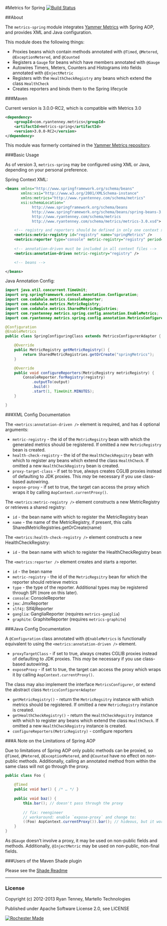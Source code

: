 #Metrics for Spring [![Build Status](https://secure.travis-ci.org/ryantenney/metrics-spring.png)](http://travis-ci.org/ryantenney/metrics-spring)

##About

The `metrics-spring` module integrates [Yammer Metrics](http://metrics.codahale.com/) with Spring AOP, and provides XML and Java configuration.

This module does the following things:

* Proxies beans which contain methods annotated with `@Timed`, `@Metered`, `@ExceptionMetered`, and `@Counted`
* Registers a `Gauge` for beans which have members annotated with `@Gauge`
* Autowires Timers, Meters, Counters and Histograms into fields annotated with `@InjectMetric`
* Registers with the `HealthCheckRegistry` any beans which extend the class `HealthCheck`
* Creates reporters and binds them to the Spring lifecycle

###Maven

Current version is 3.0.0-RC2, which is compatible with Metrics 3.0

```xml
<dependency>
	<groupId>com.ryantenney.metrics</groupId>
	<artifactId>metrics-spring</artifactId>
	<version>3.0.0-RC2</version>
</dependency>
```

This module was formerly contained in the [Yammer Metrics repository](https://github.com/codahale/metrics).

###Basic Usage

As of version 3, `metrics-spring` may be configured using XML or Java, depending on your personal preference.

Spring Context XML:

```xml
<beans xmlns="http://www.springframework.org/schema/beans"
	   xmlns:xsi="http://www.w3.org/2001/XMLSchema-instance"
	   xmlns:metrics="http://www.ryantenney.com/schema/metrics"
	   xsi:schemaLocation="
			http://www.springframework.org/schema/beans
			http://www.springframework.org/schema/beans/spring-beans-3.2.xsd
			http://www.ryantenney.com/schema/metrics
			http://www.ryantenney.com/schema/metrics/metrics-3.0.xsd">

	<!-- registry and reporters should be defined in only one context xml file -->
	<metrics:metric-registry id="registry" name="springMetrics" />
	<metrics:reporter type="console" metric-registry="registry" period="1m" />
	
	<!-- annotation-driven must be included in all context files -->
	<metrics:annotation-driven metric-registry="registry" />

	<!-- beans -->

</beans>
```

Java Annotation Config:

```java
import java.util.concurrent.TimeUnit;
import org.springframework.context.annotation.Configuration;
import com.codahale.metrics.ConsoleReporter;
import com.codahale.metrics.MetricRegistry;
import com.codahale.metrics.SharedMetricRegistries;
import com.ryantenney.metrics.spring.config.annotation.EnableMetrics;
import com.ryantenney.metrics.spring.config.annotation.MetricsConfigurerAdapter;

@Configuration
@EnableMetrics
public class SpringConfiguringClass extends MetricsConfigurerAdapter {

	@Override
	public MetricRegistry getMetricRegistry() {
		return SharedMetricRegistries.getOrCreate("springMetrics");
	}

	@Override
	public void configureReporters(MetricRegistry metricRegistry) {
		ConsoleReporter.forRegistry(registry)
			.outputTo(output)
			.build()
			.start(1, TimeUnit.MINUTES);
	}

}
```

###XML Config Documentation

The `<metrics:annotation-driven />` element is required, and has 4 optional arguments:

* `metric-registry` - the id of the `MetricRegsitry` bean with which the generated metrics should be registered. If omitted a new `MetricRegistry` bean is created.
* `health-check-registry` - the id of the `HealthCheckRegsitry` bean with which to register any beans which extend the class `HealthCheck`. If omitted a new `HealthCheckRegistry` bean is created.
* `proxy-target-class` - if set to true, always creates CGLIB proxies instead of defaulting to JDK proxies. This *may* be necessary if you use class-based autowiring.
* `expose-proxy` - if set to true, the target can access the proxy which wraps it by calling `AopContext.currentProxy()`.

The `<metrics:metric-registry />` element constructs a new MetricRegistry or retrieves a shared registry:

* `id` - the bean name with which to register the MetricRegistry bean
* `name` - the name of the MetricRegistry, if present, this calls SharedMetricRegistries.getOrCreate(name)

The `<metrics:health-check-registry />` element constructs a new HealthCheckRegistry:

* `id` - the bean name with which to register the HealthCheckRegistry bean

The `<metrics:reporter />` element creates and starts a reporter.

* `id` - the bean name
* `metric-registry` - the id of the `MetricRegsitry` bean for which the reporter should retrieve metrics
* `type` - the type of the reporter. Additional types may be registered through SPI (more on this later).
 * `console`: ConsoleReporter
 * `jmx`: JmxReporter
 * `slf4j`: Slf4jReporter
 * `ganglia`: GangliaReporter (requires `metrics-ganglia`)
 * `graphite`: GraphiteReporter (requires `metrics-graphite`)

###Java Config Documentation

A `@Configuration` class annotated with `@EnableMetrics` is functionally equivalent to using the `<metrics:annotation-driven />` element.

* `proxyTargetClass` - if set to true, always creates CGLIB proxies instead of defaulting to JDK proxies. This *may* be necessary if you use class-based autowiring.
* `exposeProxy` - if set to true, the target can access the proxy which wraps it by calling `AopContext.currentProxy()`.

The class may also implement the interface `MetricsConfigurer`, or extend the abstract class `MetricsConfigurerAdapter`

* `getMetricRegistry()` - return the `MetricRegsitry` instance with which metrics should be registered. If omitted a new `MetricRegistry` instance is created.
* `getHealthCheckRegistry()` - return the `HealthCheckRegsitry` instance with which to register any beans which extend the class `HealthCheck`. If omitted a new `HealthCheckRegistry` instance is created.
* `configureReporters(MetricRegistry)` - configure reporters

###A Note on the Limitations of Spring AOP

Due to limitations of Spring AOP only public methods can be proxied, so `@Timed`, `@Metered`, `@ExceptionMetered`, and `@Counted` have no effect on non-public methods. Additionally, calling an annotated method from within the same class will not go through the proxy.

```java
public class Foo {
	
	@Timed
	public void bar() { /* … */ }
	
	public void baz() {
		this.bar(); // doesn't pass through the proxy
		
		// fix: reengineer
		// workaround: enable `expose-proxy` and change to:
		((Foo) AopContext.currentProxy()).bar(); // hideous, but it works
	}
}
```

As `@Gauge` doesn’t involve a proxy, it may be used on non-public fields and methods.
Additionally, `@InjectMetric` may be used on non-public, non-final fields.

###Users of the Maven Shade plugin

Please see the [Shade Readme](SHADE-README.md)

---

### License

Copyright (c) 2012-2013 Ryan Tenney, Martello Technologies

Published under Apache Software License 2.0, see LICENSE

[![Rochester Made](http://rochestermade.com/media/images/rochester-made-dark-on-light.png)](http://rochestermade.com)
